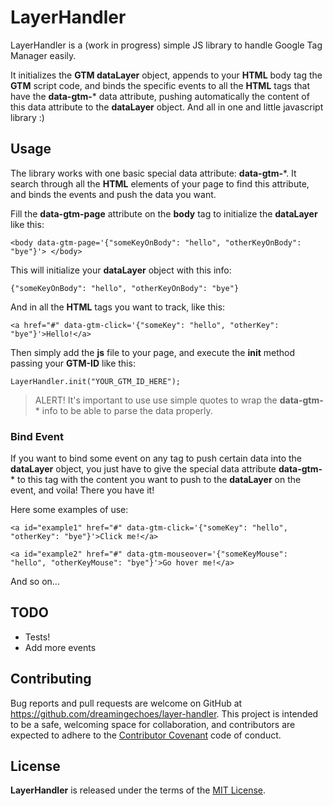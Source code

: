 # LayerHandler

LayerHandler is a (work in progress) simple JS library to handle Google Tag Manager easily.

It initializes the **GTM dataLayer** object, appends to your **HTML** body tag the **GTM** script code, and binds the specific events to all the **HTML** tags that have the **data-gtm-*** data attribute, pushing automatically the content of this data attribute to the **dataLayer** object. And all in one and little javascript library :)

## Usage

The library works with one basic special data attribute: **data-gtm-***. It search through all the **HTML** elements of your page to find this attribute, and binds the events and push the data you want.

Fill the **data-gtm-page** attribute on the **body** tag to initialize the **dataLayer** like this:

```
<body data-gtm-page='{"someKeyOnBody": "hello", "otherKeyOnBody": "bye"}'> </body>
```

This will initialize your **dataLayer** object with this info:

```
{"someKeyOnBody": "hello", "otherKeyOnBody": "bye"}
```

And in all the **HTML** tags you want to track, like this:

```
<a href="#" data-gtm-click='{"someKey": "hello", "otherKey": "bye"}'>Hello!</a>
```

Then simply add the **js** file to your page, and execute the **init** method passing your **GTM-ID** like this:

```
LayerHandler.init("YOUR_GTM_ID_HERE");
```

> ALERT! It's important to use use simple quotes to wrap the **data-gtm-*** info to be able to parse the data properly.

### Bind Event

If you want to bind some event on any tag to push certain data into the **dataLayer** object, you just have to give the special data attribute **data-gtm-*** to this tag with the content you want to push to the **dataLayer** on the event, and voila! There you have it!

Here some examples of use:

```
<a id="example1" href="#" data-gtm-click='{"someKey": "hello", "otherKey": "bye"}'>Click me!</a>
```

```
<a id="example2" href="#" data-gtm-mouseover='{"someKeyMouse": "hello", "otherKeyMouse": "bye"}'>Go hover me!</a>
```

And so on...

## TODO

- Tests!
- Add more events

## Contributing

Bug reports and pull requests are welcome on GitHub at https://github.com/dreamingechoes/layer-handler. This project is intended to be a safe, welcoming space for collaboration, and contributors are expected to adhere to the [Contributor Covenant](contributor-covenant.org) code of conduct.

## License

**LayerHandler** is released under the terms of the [MIT License](http://opensource.org/licenses/MIT).
